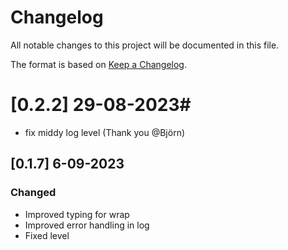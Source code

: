 # Changelog

All notable changes to this project will be documented in this file.


The format is based on [Keep a Changelog](https://keepachangelog.com/en/1.0.0/).

# [0.2.2] 29-08-2023#

- fix middy log level (Thank you @Björn)
## [0.1.7] 6-09-2023
### Changed
- Improved typing for wrap
- Improved error handling in log
- Fixed level